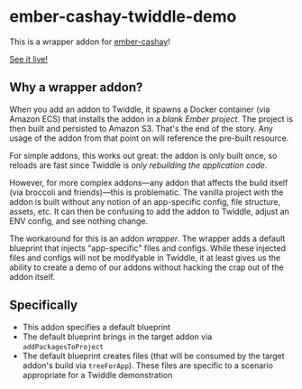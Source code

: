 # ember-cashay-twiddle-demo

This is a wrapper addon for [ember-cashay](https://github.com/dustinfarris/ember-cashay)!

[See it live!](https://ember-twiddle.com/f2a8a4123c65c4871a885444978efe65?openFiles=components.users-list.js%2C&route=%2Fusers)


## Why a wrapper addon?

When you add an addon to Twiddle, it spawns a Docker container (via Amazon ECS) that installs the addon in a _blank Ember project_.  The project is then built and persisted to Amazon S3.  That's the end of the story.  Any usage of the addon from that point on will reference the pre-built resource.

For simple addons, this works out great: the addon is only built once, so reloads are fast since Twiddle is _only rebuilding the application code_.

However, for more complex addons—any addon that affects the build itself (via broccoli and friends)—this is problematic.  The vanilla project with the addon is built without any notion of an app-specific config, file structure, assets, etc.  It can then be confusing to add the addon to Twiddle, adjust an ENV config, and see nothing change.

The workaround for this is an addon _wrapper_.  The wrapper adds a default blueprint that injects "app-specific" files and configs.  While these injected files and configs will not be modifyable in Twiddle, it at least gives us the ability to create a demo of our addons without hacking the crap out of the addon itself.


## Specifically

- This addon specifies a default blueprint
- The default blueprint brings in the target addon via `addPackagesToProject`
- The default blueprint creates files (that will be consumed by the target addon's build via `treeForApp`).  These files are specific to a scenario appropriate for a Twiddle demonstration

